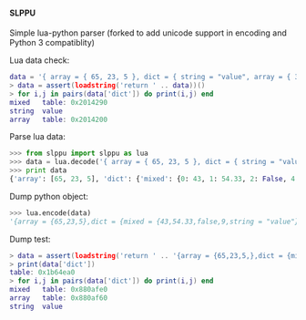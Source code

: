 #### SLPPU
Simple lua-python parser (forked to add unicode support in encoding and Python 3 compatiblity)

Lua data check: 

```lua
data = '{ array = { 65, 23, 5 }, dict = { string = "value", array = { 3, 6, 4}, mixed = { 43, 54.3, false, string = "value", 9 } } }'
> data = assert(loadstring('return ' .. data))()
> for i,j in pairs(data['dict']) do print(i,j) end
mixed   table: 0x2014290
string  value
array   table: 0x2014200
```

Parse lua data:

```python
>>> from slppu import slppu as lua
>>> data = lua.decode('{ array = { 65, 23, 5 }, dict = { string = "value", array = { 3, 6, 4}, mixed = { 43, 54.3, false, string = "value", 9 } } }')
>>> print data
{'array': [65, 23, 5], 'dict': {'mixed': {0: 43, 1: 54.33, 2: False, 4: 9, 'string': 'value'}, 'array': [3, 6, 4], 'string': 'value'}}
```

Dump python object:

```python
>>> lua.encode(data)
'{array = {65,23,5},dict = {mixed = {43,54.33,false,9,string = "value"},array = {3,6,4},string = "value"}}'
```

Dump test:

```lua
> data = assert(loadstring('return ' .. '{array = {65,23,5,},dict = {mixed = {43,54.33,false,9,string = "value",},array = {3,6,4,},string = "value",},}'))()
> print(data['dict'])
table: 0x1b64ea0
> for i,j in pairs(data['dict']) do print(i,j) end
mixed   table: 0x880afe0
array   table: 0x880af60
string  value
```

